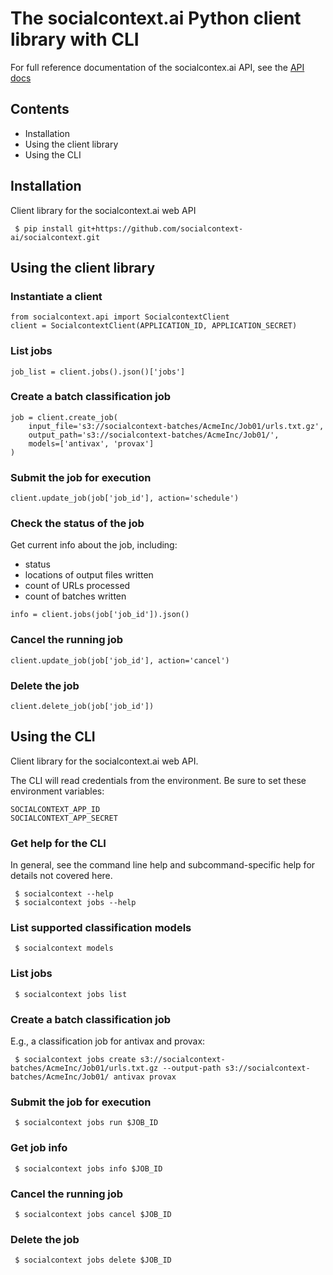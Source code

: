 # The socialcontext.ai Python client library with CLI

For full reference documentation of the socialcontex.ai API, see the
[API docs](https://api.socialcontext.ai/v1/docs/api)


## Contents

 * Installation
 * Using the client library
 * Using the CLI


## Installation

Client library for the socialcontext.ai web API

```
 $ pip install git+https://github.com/socialcontext-ai/socialcontext.git
```


## Using the client library

### Instantiate a client

```
from socialcontext.api import SocialcontextClient
client = SocialcontextClient(APPLICATION_ID, APPLICATION_SECRET)
```


### List jobs

```
job_list = client.jobs().json()['jobs']
```

### Create a batch classification job

```
job = client.create_job(
    input_file='s3://socialcontext-batches/AcmeInc/Job01/urls.txt.gz',
    output_path='s3://socialcontext-batches/AcmeInc/Job01/',
    models=['antivax', 'provax']
)
```

### Submit the job for execution

```
client.update_job(job['job_id'], action='schedule')
```

### Check the status of the job

Get current info about the job, including:

 * status
 * locations of output files written
 * count of URLs processed
 * count of batches written

```
info = client.jobs(job['job_id']).json()
```

### Cancel the running job

```
client.update_job(job['job_id'], action='cancel')
```

### Delete the job

```
client.delete_job(job['job_id'])
```

## Using the CLI

Client library for the socialcontext.ai web API.

The CLI will read credentials from the environment. Be sure to set these environment
variables:

```
SOCIALCONTEXT_APP_ID
SOCIALCONTEXT_APP_SECRET
```

### Get help for the CLI

In general, see the command line help and subcommand-specific help for details not
covered here.

```
 $ socialcontext --help
 $ socialcontext jobs --help
```

### List supported classification models

```
 $ socialcontext models
```


### List jobs

```
 $ socialcontext jobs list
```

### Create a batch classification job

E.g., a classification job for antivax and provax:

```
 $ socialcontext jobs create s3://socialcontext-batches/AcmeInc/Job01/urls.txt.gz --output-path s3://socialcontext-batches/AcmeInc/Job01/ antivax provax
```

### Submit the job for execution

```
 $ socialcontext jobs run $JOB_ID
```

### Get job info

```
 $ socialcontext jobs info $JOB_ID
```

### Cancel the running job

```
 $ socialcontext jobs cancel $JOB_ID
```

### Delete the job

```
 $ socialcontext jobs delete $JOB_ID
```
